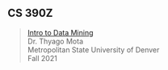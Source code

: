 ## CS 390Z
>[Intro to Data Mining](https://github.com/thyagomota/21FCS390Z)  
>Dr. Thyago Mota  
>Metropolitan State University of Denver  
>Fall 2021  